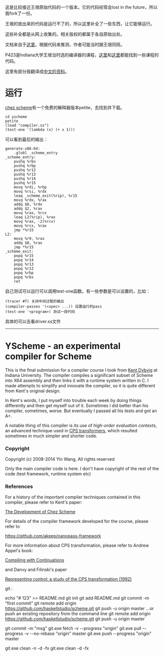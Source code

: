 ﻿



























这是比较接近王垠原始代码的一个版本。它的代码经常会lost in the future，所以我fork了一份。

王垠的放出来的代码是运行不了的，所以这里补全了一些东西，让它能够运行。

这些补全都是从网上收集的。相关版权的都属于各自原始出处。

文档来自于[这里](https://github.com/spiritbear/Grad-School-Code)，根据代码来推测，作者可能当时跟王垠同班。

P423是Indiana大学王垠当时选的编译器的课程，[这里](https://github.com/srwaggon/p423)和[这里](https://github.com/keyanzhang/p423-compiler)都能找到一些课程的代码。

这里有部分我翻译成[中文的资料](http://zenlife.tk/nanopass0.md)。


# 运行

[chez scheme](http://www.scheme.com/)有一个免费的解释器版本petite，去找到并下载。

    cd yscheme
    petite
    (load "compiler.ss")
    (test-one '(lambda (x) (+ x 1)))

可以看到最后的输出：

    generate-x86-64:
        .globl _scheme_entry
    _scheme_entry:
        pushq %rbx
        pushq %rbp
        pushq %r12
        pushq %r13
        pushq %r14
        pushq %r15
        movq %rdi, %rbp
        movq %rsi, %rdx
        leaq _scheme_exit(%rip), %r15
        movq %rdx, %rax
        addq $8, %rdx
        addq $2, %rax
        movq %rax, %rcx
        leaq L2(%rip), %rax
        movq %rax, -2(%rcx)
        movq %rcx, %rax
        jmp *%r15
    L2:
        movq %r9, %rax
        addq $8, %rax
        jmp *%r15
    _scheme_exit:
        popq %r15
        popq %r14
        popq %r13
        popq %r12
        popq %rbp
        popq %rbx
        ret

自己测试可以运行可以调用test-one函数。有一些参数是可以设置的，比如：

    (tracer #f) 关闭中间过程的输出
    (compiler-passes '(<spec> ...)) 设置运行的pass
    (test-one '<program>) 测试一段代码

具体的可以去看driver.ss文件

-----------------------------------

# YScheme - an experimental compiler for Scheme


This is the final submission for a compiler course I took from <a
href="http://en.wikipedia.org/wiki/R._Kent_Dybvig">Kent Dybvig</a> at Indiana
University. The compiler compiles a significant subset of Scheme into X64
assembly and then links it with a runtime system written in C. I made attempts
to simplify and innovate the compiler, so it is quite different from Kent's
original design.

In Kent's words, I put myself into trouble each week by doing things differently
and then get myself out of it. Sometimes I did better than his compiler,
sometimes, worse. But eventually I passed all his tests and got an A+.

A notable thing of this compiler is its use of _high-order evaluation contexts_,
an advanced technique used in <a
href="https://github.com/yinwang0/lightsabers/blob/master/cps.ss">CPS
transformers</a>, which resulted sometimes in much simpler and shorter code.


### Copyright

Copyright (c) 2008-2014 Yin Wang, All rights reserved

Only the main compiler code is here. I don't have copyright of the rest of the
code (test framework, runtime system etc)


### References

For a history of the important compiler techniques contained in this compiler,
please refer to Kent's paper:

<a href="http://www.cs.indiana.edu/~dyb/pubs/hocs.pdf">The Development of Chez
Scheme</a>


For details of the compiler framework developed for the course, please refer to

<https://github.com/akeep/nanopass-framework>


For more information about CPS transformation, please refer to Andrew Appel's
book:

<a
href="http://www.amazon.com/Compiling-Continuations-Andrew-W-Appel/dp/052103311X">Compiling
with Continuations</a>

and Danvy and Filinski's paper

<a href="http://citeseerx.ist.psu.edu/viewdoc/summary?doi=10.1.1.46.84">Representing control: a study of the CPS transformation (1992)</a>


git :

echo "# 123" >> README.md
git init
git add README.md
git commit -m "first commit"
git remote add origin https://github.com/haskellstudio/scheme.git
git push -u origin master
…or push an existing repository from the command line
git remote add origin https://github.com/haskellstudio/scheme.git
git push -u origin master


git commit -m "msg"
git.exe fetch -v --progress "origin"
git.exe pull --progress -v --no-rebase "origin" master
git.exe push --progress "origin" master

git.exe clean -n  -d  -fx
git.exe clean -d  -fx
